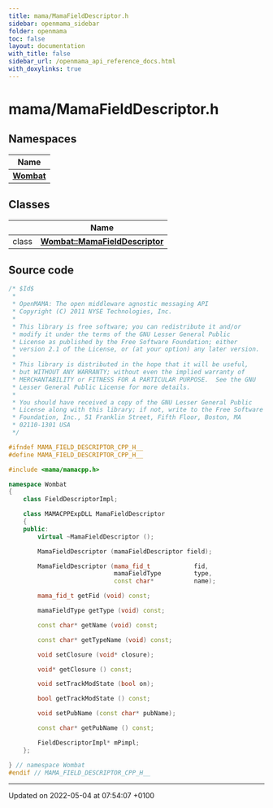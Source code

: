 ```yaml
---
title: mama/MamaFieldDescriptor.h
sidebar: openmama_sidebar
folder: openmama
toc: false
layout: documentation
with_title: false
sidebar_url: /openmama_api_reference_docs.html
with_doxylinks: true
---
```


# mama/MamaFieldDescriptor.h



## Namespaces

| Name           |
| -------------- |
| **[Wombat](namespaceWombat.html)**  |

## Classes

|                | Name           |
| -------------- | -------------- |
| class | **[Wombat::MamaFieldDescriptor](classWombat_1_1MamaFieldDescriptor.html)**  |




## Source code

```cpp
/* $Id$
 *
 * OpenMAMA: The open middleware agnostic messaging API
 * Copyright (C) 2011 NYSE Technologies, Inc.
 *
 * This library is free software; you can redistribute it and/or
 * modify it under the terms of the GNU Lesser General Public
 * License as published by the Free Software Foundation; either
 * version 2.1 of the License, or (at your option) any later version.
 *
 * This library is distributed in the hope that it will be useful,
 * but WITHOUT ANY WARRANTY; without even the implied warranty of
 * MERCHANTABILITY or FITNESS FOR A PARTICULAR PURPOSE.  See the GNU
 * Lesser General Public License for more details.
 *
 * You should have received a copy of the GNU Lesser General Public
 * License along with this library; if not, write to the Free Software
 * Foundation, Inc., 51 Franklin Street, Fifth Floor, Boston, MA
 * 02110-1301 USA
 */

#ifndef MAMA_FIELD_DESCRIPTOR_CPP_H__
#define MAMA_FIELD_DESCRIPTOR_CPP_H__

#include <mama/mamacpp.h>

namespace Wombat 
{
    class FieldDescriptorImpl;

    class MAMACPPExpDLL MamaFieldDescriptor
    {
    public:
        virtual ~MamaFieldDescriptor ();

        MamaFieldDescriptor (mamaFieldDescriptor field);

        MamaFieldDescriptor (mama_fid_t            fid,
                             mamaFieldType         type,
                             const char*           name);

        mama_fid_t getFid (void) const;

        mamaFieldType getType (void) const;

        const char* getName (void) const;

        const char* getTypeName (void) const;

        void setClosure (void* closure);

        void* getClosure () const;

        void setTrackModState (bool on);

        bool getTrackModState () const;

        void setPubName (const char* pubName);

        const char* getPubName () const;

        FieldDescriptorImpl* mPimpl;
    };

} // namespace Wombat
#endif // MAMA_FIELD_DESCRIPTOR_CPP_H__
```


-------------------------------

Updated on 2022-05-04 at 07:54:07 +0100
